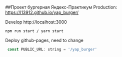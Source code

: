 ##Проект бургерная Яндекс-Практикум 
Production:  https://l13912.github.io/yap_burger/

Develop http://localhost:3000
```
npm run start / yarn start
```
Deploy github-pages, need to change
```js
 const PUBLIC_URL: string = '/yap_burger'
```
